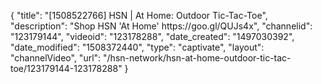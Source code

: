 {
    "title": "[1508522766] HSN | At Home: Outdoor Tic-Tac-Toe",
    "description": "Shop HSN 'At Home' https:\/\/goo.gl\/QUJs4x",
    "channelid": "123179144",
    "videoid": "123178288",
    "date_created": "1497030392",
    "date_modified": "1508372440",
    "type": "captivate",
    "layout": "channelVideo",
    "url": "\/hsn-network\/hsn-at-home-outdoor-tic-tac-toe\/123179144-123178288"
}